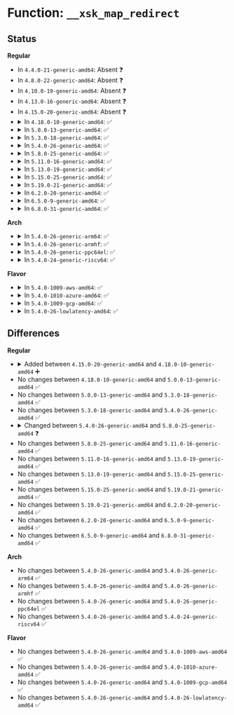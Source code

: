 # Function: <code>__xsk_map_redirect</code>

## Status
<b>Regular</b>
<ul>
<li>
In <code>4.4.0-21-generic-amd64</code>: Absent ❓
</li>
<li>
In <code>4.8.0-22-generic-amd64</code>: Absent ❓
</li>
<li>
In <code>4.10.0-19-generic-amd64</code>: Absent ❓
</li>
<li>
In <code>4.13.0-16-generic-amd64</code>: Absent ❓
</li>
<li>
In <code>4.15.0-20-generic-amd64</code>: Absent ❓
</li>
<li>
<details>
<summary>In <code>4.18.0-10-generic-amd64</code>: ✅</summary>

```c
int __xsk_map_redirect(struct bpf_map * map, struct xdp_buff * xdp, struct xdp_sock * xs)
```

```json
{
  "name": "__xsk_map_redirect",
  "collision_type": "Unique Global",
  "inline_type": "No",
  "funcs": [
    {
      "addr": 18446744071580726080,
      "name": "__xsk_map_redirect",
      "external": true,
      "loc": "kernel/bpf/xskmap.c:124",
      "file": "kernel/bpf/xskmap.c",
      "inline": "seen, unknown",
      "caller_inline": [],
      "caller_func": [
        "net/core/filter.c:xdp_do_redirect"
      ]
    }
  ],
  "symbols": [
    {
      "addr": 18446744071580726080,
      "name": "__xsk_map_redirect",
      "section": ".text",
      "bind": "STB_GLOBAL",
      "size": 97
    }
  ]
}
```
</details>
</li>
<li>
<details>
<summary>In <code>5.0.0-13-generic-amd64</code>: ✅</summary>

```c
int __xsk_map_redirect(struct bpf_map * map, struct xdp_buff * xdp, struct xdp_sock * xs)
```

```json
{
  "name": "__xsk_map_redirect",
  "collision_type": "Unique Global",
  "inline_type": "No",
  "funcs": [
    {
      "addr": 18446744071580806224,
      "name": "__xsk_map_redirect",
      "external": true,
      "loc": "kernel/bpf/xskmap.c:125",
      "file": "kernel/bpf/xskmap.c",
      "inline": "seen, unknown",
      "caller_inline": [],
      "caller_func": [
        "net/core/filter.c:xdp_do_redirect"
      ]
    }
  ],
  "symbols": [
    {
      "addr": 18446744071580806224,
      "name": "__xsk_map_redirect",
      "section": ".text",
      "bind": "STB_GLOBAL",
      "size": 97
    }
  ]
}
```
</details>
</li>
<li>
<details>
<summary>In <code>5.3.0-18-generic-amd64</code>: ✅</summary>

```c
int __xsk_map_redirect(struct bpf_map * map, struct xdp_buff * xdp, struct xdp_sock * xs)
```

```json
{
  "name": "__xsk_map_redirect",
  "collision_type": "Unique Global",
  "inline_type": "No",
  "funcs": [
    {
      "addr": 18446744071580894640,
      "name": "__xsk_map_redirect",
      "external": true,
      "loc": "kernel/bpf/xskmap.c:123",
      "file": "kernel/bpf/xskmap.c",
      "inline": "seen, unknown",
      "caller_inline": [],
      "caller_func": [
        "net/core/filter.c:xdp_do_redirect"
      ]
    }
  ],
  "symbols": [
    {
      "addr": 18446744071580894640,
      "name": "__xsk_map_redirect",
      "section": ".text",
      "bind": "STB_GLOBAL",
      "size": 97
    }
  ]
}
```
</details>
</li>
<li>
<details>
<summary>In <code>5.4.0-26-generic-amd64</code>: ✅</summary>

```c
int __xsk_map_redirect(struct bpf_map * map, struct xdp_buff * xdp, struct xdp_sock * xs)
```

```json
{
  "name": "__xsk_map_redirect",
  "collision_type": "Unique Global",
  "inline_type": "No",
  "funcs": [
    {
      "addr": 18446744071580947792,
      "name": "__xsk_map_redirect",
      "external": true,
      "loc": "kernel/bpf/xskmap.c:175",
      "file": "kernel/bpf/xskmap.c",
      "inline": "seen, unknown",
      "caller_inline": [],
      "caller_func": [
        "net/core/filter.c:xdp_do_redirect"
      ]
    }
  ],
  "symbols": [
    {
      "addr": 18446744071580947792,
      "name": "__xsk_map_redirect",
      "section": ".text",
      "bind": "STB_GLOBAL",
      "size": 97
    }
  ]
}
```
</details>
</li>
<li>
<details>
<summary>In <code>5.8.0-25-generic-amd64</code>: ✅</summary>

```c
int __xsk_map_redirect(struct xdp_sock * xs, struct xdp_buff * xdp)
```

```json
{
  "name": "__xsk_map_redirect",
  "collision_type": "Unique Global",
  "inline_type": "No",
  "funcs": [
    {
      "addr": 18446744071591067920,
      "name": "__xsk_map_redirect",
      "external": true,
      "loc": "net/xdp/xsk.c:226",
      "file": "net/xdp/xsk.c",
      "inline": "seen, unknown",
      "caller_inline": [],
      "caller_func": [
        "net/core/filter.c:xdp_do_redirect"
      ]
    }
  ],
  "symbols": [
    {
      "addr": 18446744071591067920,
      "name": "__xsk_map_redirect",
      "section": ".text",
      "bind": "STB_GLOBAL",
      "size": 105
    }
  ]
}
```
</details>
</li>
<li>
<details>
<summary>In <code>5.11.0-16-generic-amd64</code>: ✅</summary>

```c
int __xsk_map_redirect(struct xdp_sock * xs, struct xdp_buff * xdp)
```

```json
{
  "name": "__xsk_map_redirect",
  "collision_type": "Unique Global",
  "inline_type": "No",
  "funcs": [
    {
      "addr": 18446744071591132656,
      "name": "__xsk_map_redirect",
      "external": true,
      "loc": "net/xdp/xsk.c:270",
      "file": "net/xdp/xsk.c",
      "inline": "seen, unknown",
      "caller_inline": [],
      "caller_func": [
        "net/core/filter.c:xdp_do_redirect"
      ]
    }
  ],
  "symbols": [
    {
      "addr": 18446744071591132656,
      "name": "__xsk_map_redirect",
      "section": ".text",
      "bind": "STB_GLOBAL",
      "size": 190
    }
  ]
}
```
</details>
</li>
<li>
<details>
<summary>In <code>5.13.0-19-generic-amd64</code>: ✅</summary>

```c
int __xsk_map_redirect(struct xdp_sock * xs, struct xdp_buff * xdp)
```

```json
{
  "name": "__xsk_map_redirect",
  "collision_type": "Unique Global",
  "inline_type": "No",
  "funcs": [
    {
      "addr": 18446744071591063472,
      "name": "__xsk_map_redirect",
      "external": true,
      "loc": "net/xdp/xsk.c:285",
      "file": "net/xdp/xsk.c",
      "inline": "seen, unknown",
      "caller_inline": [],
      "caller_func": [
        "net/core/filter.c:xdp_do_redirect"
      ]
    }
  ],
  "symbols": [
    {
      "addr": 18446744071591063472,
      "name": "__xsk_map_redirect",
      "section": ".text",
      "bind": "STB_GLOBAL",
      "size": 224
    }
  ]
}
```
</details>
</li>
<li>
<details>
<summary>In <code>5.15.0-25-generic-amd64</code>: ✅</summary>

```c
int __xsk_map_redirect(struct xdp_sock * xs, struct xdp_buff * xdp)
```

```json
{
  "name": "__xsk_map_redirect",
  "collision_type": "Unique Global",
  "inline_type": "No",
  "funcs": [
    {
      "addr": 18446744071591906352,
      "name": "__xsk_map_redirect",
      "external": true,
      "loc": "net/xdp/xsk.c:285",
      "file": "net/xdp/xsk.c",
      "inline": "seen, unknown",
      "caller_inline": [],
      "caller_func": [
        "net/core/filter.c:xdp_do_redirect"
      ]
    }
  ],
  "symbols": [
    {
      "addr": 18446744071591906352,
      "name": "__xsk_map_redirect",
      "section": ".text",
      "bind": "STB_GLOBAL",
      "size": 224
    }
  ]
}
```
</details>
</li>
<li>
<details>
<summary>In <code>5.19.0-21-generic-amd64</code>: ✅</summary>

```c
int __xsk_map_redirect(struct xdp_sock * xs, struct xdp_buff * xdp)
```

```json
{
  "name": "__xsk_map_redirect",
  "collision_type": "Unique Global",
  "inline_type": "No",
  "funcs": [
    {
      "addr": 18446744071593626832,
      "name": "__xsk_map_redirect",
      "external": true,
      "loc": "net/xdp/xsk.c:270",
      "file": "net/xdp/xsk.c",
      "inline": "seen, unknown",
      "caller_inline": [],
      "caller_func": [
        "net/core/filter.c:xdp_do_redirect_frame",
        "net/core/filter.c:xdp_do_redirect"
      ]
    }
  ],
  "symbols": [
    {
      "addr": 18446744071593626832,
      "name": "__xsk_map_redirect",
      "section": ".text",
      "bind": "STB_GLOBAL",
      "size": 269
    }
  ]
}
```
</details>
</li>
<li>
<details>
<summary>In <code>6.2.0-20-generic-amd64</code>: ✅</summary>

```c
int __xsk_map_redirect(struct xdp_sock * xs, struct xdp_buff * xdp)
```

```json
{
  "name": "__xsk_map_redirect",
  "collision_type": "Unique Global",
  "inline_type": "No",
  "funcs": [
    {
      "addr": 18446744071595556720,
      "name": "__xsk_map_redirect",
      "external": true,
      "loc": "net/xdp/xsk.c:270",
      "file": "net/xdp/xsk.c",
      "inline": "seen, unknown",
      "caller_inline": [],
      "caller_func": [
        "net/core/filter.c:xdp_do_redirect_frame",
        "net/core/filter.c:xdp_do_redirect"
      ]
    }
  ],
  "symbols": [
    {
      "addr": 18446744071595556720,
      "name": "__xsk_map_redirect",
      "section": ".text",
      "bind": "STB_GLOBAL",
      "size": 269
    }
  ]
}
```
</details>
</li>
<li>
<details>
<summary>In <code>6.5.0-9-generic-amd64</code>: ✅</summary>

```c
int __xsk_map_redirect(struct xdp_sock * xs, struct xdp_buff * xdp)
```

```json
{
  "name": "__xsk_map_redirect",
  "collision_type": "Unique Global",
  "inline_type": "No",
  "funcs": [
    {
      "addr": 18446744071596065040,
      "name": "__xsk_map_redirect",
      "external": true,
      "loc": "net/xdp/xsk.c:271",
      "file": "net/xdp/xsk.c",
      "inline": "seen, unknown",
      "caller_inline": [],
      "caller_func": [
        "net/core/filter.c:xdp_do_redirect_frame",
        "net/core/filter.c:xdp_do_redirect"
      ]
    }
  ],
  "symbols": [
    {
      "addr": 18446744071596065040,
      "name": "__xsk_map_redirect",
      "section": ".text",
      "bind": "STB_GLOBAL",
      "size": 269
    }
  ]
}
```
</details>
</li>
<li>
<details>
<summary>In <code>6.8.0-31-generic-amd64</code>: ✅</summary>

```c
int __xsk_map_redirect(struct xdp_sock * xs, struct xdp_buff * xdp)
```

```json
{
  "name": "__xsk_map_redirect",
  "collision_type": "Unique Global",
  "inline_type": "No",
  "funcs": [
    {
      "addr": 18446744071596932368,
      "name": "__xsk_map_redirect",
      "external": true,
      "loc": "net/xdp/xsk.c:373",
      "file": "net/xdp/xsk.c",
      "inline": "seen, unknown",
      "caller_inline": [],
      "caller_func": [
        "net/core/filter.c:xdp_do_redirect_frame",
        "net/core/filter.c:xdp_do_redirect"
      ]
    }
  ],
  "symbols": [
    {
      "addr": 18446744071596932368,
      "name": "__xsk_map_redirect",
      "section": ".text",
      "bind": "STB_GLOBAL",
      "size": 745
    }
  ]
}
```
</details>
</li>
</ul>
<b>Arch</b>
<ul>
<li>
<details>
<summary>In <code>5.4.0-26-generic-arm64</code>: ✅</summary>

```c
int __xsk_map_redirect(struct bpf_map * map, struct xdp_buff * xdp, struct xdp_sock * xs)
```

```json
{
  "name": "__xsk_map_redirect",
  "collision_type": "Unique Global",
  "inline_type": "No",
  "funcs": [
    {
      "addr": 18446603336492291304,
      "name": "__xsk_map_redirect",
      "external": true,
      "loc": "kernel/bpf/xskmap.c:175",
      "file": "kernel/bpf/xskmap.c",
      "inline": "seen, unknown",
      "caller_inline": [],
      "caller_func": [
        "net/core/filter.c:xdp_do_redirect"
      ]
    }
  ],
  "symbols": [
    {
      "addr": 18446603336492291304,
      "name": "__xsk_map_redirect",
      "section": ".text",
      "bind": "STB_GLOBAL",
      "size": 128
    }
  ]
}
```
</details>
</li>
<li>
<details>
<summary>In <code>5.4.0-26-generic-armhf</code>: ✅</summary>

```c
int __xsk_map_redirect(struct bpf_map * map, struct xdp_buff * xdp, struct xdp_sock * xs)
```

```json
{
  "name": "__xsk_map_redirect",
  "collision_type": "Unique Global",
  "inline_type": "No",
  "funcs": [
    {
      "addr": 3226177224,
      "name": "__xsk_map_redirect",
      "external": true,
      "loc": "kernel/bpf/xskmap.c:175",
      "file": "kernel/bpf/xskmap.c",
      "inline": "seen, unknown",
      "caller_inline": [],
      "caller_func": [
        "net/core/filter.c:xdp_do_redirect"
      ]
    }
  ],
  "symbols": [
    {
      "addr": 3226177224,
      "name": "__xsk_map_redirect",
      "section": ".text",
      "bind": "STB_GLOBAL",
      "size": 92
    }
  ]
}
```
</details>
</li>
<li>
<details>
<summary>In <code>5.4.0-26-generic-ppc64el</code>: ✅</summary>

```c
int __xsk_map_redirect(struct bpf_map * map, struct xdp_buff * xdp, struct xdp_sock * xs)
```

```json
{
  "name": "__xsk_map_redirect",
  "collision_type": "Unique Global",
  "inline_type": "No",
  "funcs": [
    {
      "addr": 13835058055285525328,
      "name": "__xsk_map_redirect",
      "external": true,
      "loc": "kernel/bpf/xskmap.c:175",
      "file": "kernel/bpf/xskmap.c",
      "inline": "seen, unknown",
      "caller_inline": [],
      "caller_func": [
        "net/core/filter.c:xdp_do_redirect"
      ]
    }
  ],
  "symbols": [
    {
      "addr": 13835058055285525328,
      "name": "__xsk_map_redirect",
      "section": ".text",
      "bind": "STB_GLOBAL",
      "size": 168
    }
  ]
}
```
</details>
</li>
<li>
<details>
<summary>In <code>5.4.0-24-generic-riscv64</code>: ✅</summary>

```c
int __xsk_map_redirect(struct bpf_map * map, struct xdp_buff * xdp, struct xdp_sock * xs)
```

```json
{
  "name": "__xsk_map_redirect",
  "collision_type": "Unique Global",
  "inline_type": "No",
  "funcs": [
    {
      "addr": 18446743936272423114,
      "name": "__xsk_map_redirect",
      "external": true,
      "loc": "kernel/bpf/xskmap.c:175",
      "file": "kernel/bpf/xskmap.c",
      "inline": "seen, unknown",
      "caller_inline": [],
      "caller_func": [
        "net/core/filter.c:xdp_do_redirect"
      ]
    }
  ],
  "symbols": [
    {
      "addr": 18446743936272423114,
      "name": "__xsk_map_redirect",
      "section": ".text",
      "bind": "STB_GLOBAL",
      "size": 128
    }
  ]
}
```
</details>
</li>
</ul>
<b>Flavor</b>
<ul>
<li>
<details>
<summary>In <code>5.4.0-1009-aws-amd64</code>: ✅</summary>

```c
int __xsk_map_redirect(struct bpf_map * map, struct xdp_buff * xdp, struct xdp_sock * xs)
```

```json
{
  "name": "__xsk_map_redirect",
  "collision_type": "Unique Global",
  "inline_type": "No",
  "funcs": [
    {
      "addr": 18446744071580916592,
      "name": "__xsk_map_redirect",
      "external": true,
      "loc": "kernel/bpf/xskmap.c:175",
      "file": "kernel/bpf/xskmap.c",
      "inline": "seen, unknown",
      "caller_inline": [],
      "caller_func": [
        "net/core/filter.c:xdp_do_redirect"
      ]
    }
  ],
  "symbols": [
    {
      "addr": 18446744071580916592,
      "name": "__xsk_map_redirect",
      "section": ".text",
      "bind": "STB_GLOBAL",
      "size": 97
    }
  ]
}
```
</details>
</li>
<li>
<details>
<summary>In <code>5.4.0-1010-azure-amd64</code>: ✅</summary>

```c
int __xsk_map_redirect(struct bpf_map * map, struct xdp_buff * xdp, struct xdp_sock * xs)
```

```json
{
  "name": "__xsk_map_redirect",
  "collision_type": "Unique Global",
  "inline_type": "No",
  "funcs": [
    {
      "addr": 18446744071580862656,
      "name": "__xsk_map_redirect",
      "external": true,
      "loc": "kernel/bpf/xskmap.c:175",
      "file": "kernel/bpf/xskmap.c",
      "inline": "seen, unknown",
      "caller_inline": [],
      "caller_func": [
        "net/core/filter.c:xdp_do_redirect"
      ]
    }
  ],
  "symbols": [
    {
      "addr": 18446744071580862656,
      "name": "__xsk_map_redirect",
      "section": ".text",
      "bind": "STB_GLOBAL",
      "size": 97
    }
  ]
}
```
</details>
</li>
<li>
<details>
<summary>In <code>5.4.0-1009-gcp-amd64</code>: ✅</summary>

```c
int __xsk_map_redirect(struct bpf_map * map, struct xdp_buff * xdp, struct xdp_sock * xs)
```

```json
{
  "name": "__xsk_map_redirect",
  "collision_type": "Unique Global",
  "inline_type": "No",
  "funcs": [
    {
      "addr": 18446744071580907840,
      "name": "__xsk_map_redirect",
      "external": true,
      "loc": "kernel/bpf/xskmap.c:175",
      "file": "kernel/bpf/xskmap.c",
      "inline": "seen, unknown",
      "caller_inline": [],
      "caller_func": [
        "net/core/filter.c:xdp_do_redirect"
      ]
    }
  ],
  "symbols": [
    {
      "addr": 18446744071580907840,
      "name": "__xsk_map_redirect",
      "section": ".text",
      "bind": "STB_GLOBAL",
      "size": 97
    }
  ]
}
```
</details>
</li>
<li>
<details>
<summary>In <code>5.4.0-26-lowlatency-amd64</code>: ✅</summary>

```c
int __xsk_map_redirect(struct bpf_map * map, struct xdp_buff * xdp, struct xdp_sock * xs)
```

```json
{
  "name": "__xsk_map_redirect",
  "collision_type": "Unique Global",
  "inline_type": "No",
  "funcs": [
    {
      "addr": 18446744071580966592,
      "name": "__xsk_map_redirect",
      "external": true,
      "loc": "kernel/bpf/xskmap.c:175",
      "file": "kernel/bpf/xskmap.c",
      "inline": "seen, unknown",
      "caller_inline": [],
      "caller_func": [
        "net/core/filter.c:xdp_do_redirect"
      ]
    }
  ],
  "symbols": [
    {
      "addr": 18446744071580966592,
      "name": "__xsk_map_redirect",
      "section": ".text",
      "bind": "STB_GLOBAL",
      "size": 97
    }
  ]
}
```
</details>
</li>
</ul>

## Differences
<b>Regular</b>
<ul>
<li>
<details>
<summary>Added between <code>4.15.0-20-generic-amd64</code> and <code>4.18.0-10-generic-amd64</code> ➕</summary>

```c
int __xsk_map_redirect(struct bpf_map * map, struct xdp_buff * xdp, struct xdp_sock * xs)
```
</details>
</li>
<li>
No changes between <code>4.18.0-10-generic-amd64</code> and <code>5.0.0-13-generic-amd64</code> ✅
</li>
<li>
No changes between <code>5.0.0-13-generic-amd64</code> and <code>5.3.0-18-generic-amd64</code> ✅
</li>
<li>
No changes between <code>5.3.0-18-generic-amd64</code> and <code>5.4.0-26-generic-amd64</code> ✅
</li>
<li>
<details>
<summary>Changed between <code>5.4.0-26-generic-amd64</code> and <code>5.8.0-25-generic-amd64</code> ❓</summary>
<ul>
<li>
<b>Param removed. </b>
<code>struct bpf_map * map</code>
</li>
<li>
<b>Param reordered. </b>
<code>map, xdp, xs</code> ➡️ <code>xs, xdp</code>
</li>
</ul>
</details>
</li>
<li>
No changes between <code>5.8.0-25-generic-amd64</code> and <code>5.11.0-16-generic-amd64</code> ✅
</li>
<li>
No changes between <code>5.11.0-16-generic-amd64</code> and <code>5.13.0-19-generic-amd64</code> ✅
</li>
<li>
No changes between <code>5.13.0-19-generic-amd64</code> and <code>5.15.0-25-generic-amd64</code> ✅
</li>
<li>
No changes between <code>5.15.0-25-generic-amd64</code> and <code>5.19.0-21-generic-amd64</code> ✅
</li>
<li>
No changes between <code>5.19.0-21-generic-amd64</code> and <code>6.2.0-20-generic-amd64</code> ✅
</li>
<li>
No changes between <code>6.2.0-20-generic-amd64</code> and <code>6.5.0-9-generic-amd64</code> ✅
</li>
<li>
No changes between <code>6.5.0-9-generic-amd64</code> and <code>6.8.0-31-generic-amd64</code> ✅
</li>
</ul>
<b>Arch</b>
<ul>
<li>
No changes between <code>5.4.0-26-generic-amd64</code> and <code>5.4.0-26-generic-arm64</code> ✅
</li>
<li>
No changes between <code>5.4.0-26-generic-amd64</code> and <code>5.4.0-26-generic-armhf</code> ✅
</li>
<li>
No changes between <code>5.4.0-26-generic-amd64</code> and <code>5.4.0-26-generic-ppc64el</code> ✅
</li>
<li>
No changes between <code>5.4.0-26-generic-amd64</code> and <code>5.4.0-24-generic-riscv64</code> ✅
</li>
</ul>
<b>Flavor</b>
<ul>
<li>
No changes between <code>5.4.0-26-generic-amd64</code> and <code>5.4.0-1009-aws-amd64</code> ✅
</li>
<li>
No changes between <code>5.4.0-26-generic-amd64</code> and <code>5.4.0-1010-azure-amd64</code> ✅
</li>
<li>
No changes between <code>5.4.0-26-generic-amd64</code> and <code>5.4.0-1009-gcp-amd64</code> ✅
</li>
<li>
No changes between <code>5.4.0-26-generic-amd64</code> and <code>5.4.0-26-lowlatency-amd64</code> ✅
</li>
</ul>
